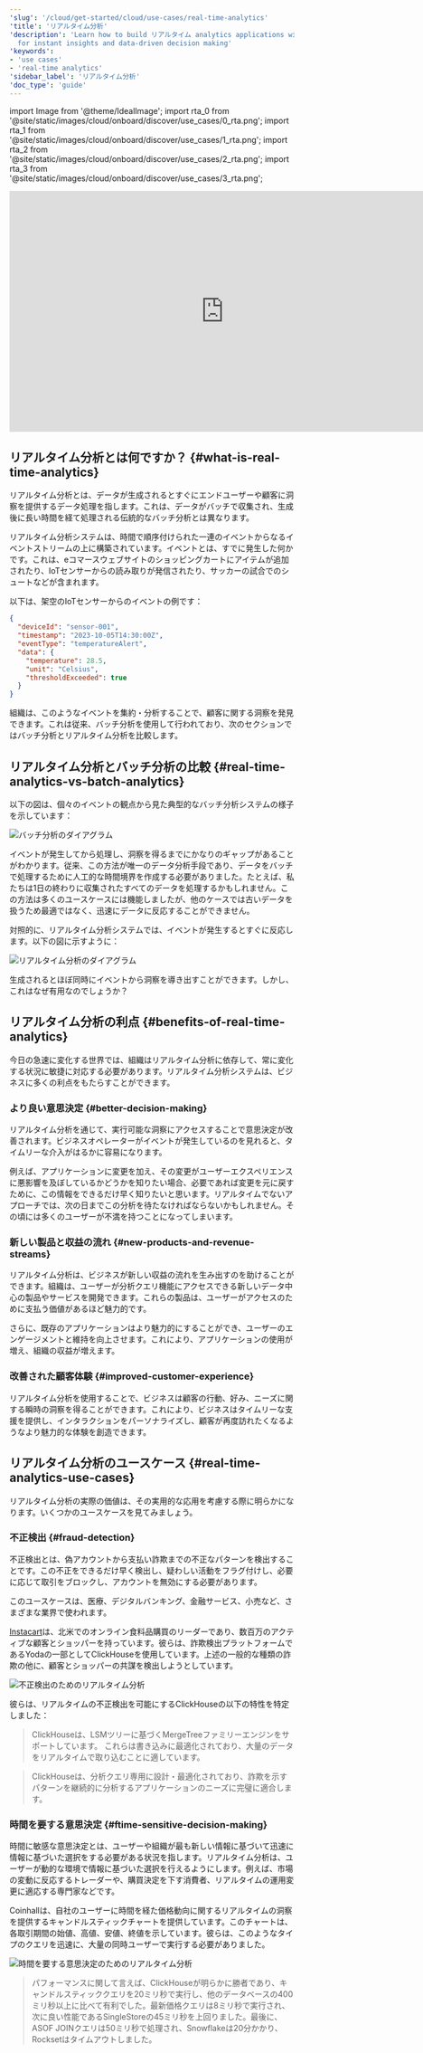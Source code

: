 ```yaml
---
'slug': '/cloud/get-started/cloud/use-cases/real-time-analytics'
'title': 'リアルタイム分析'
'description': 'Learn how to build リアルタイム analytics applications with ClickHouse Cloud
  for instant insights and data-driven decision making'
'keywords':
- 'use cases'
- 'real-time analytics'
'sidebar_label': 'リアルタイム分析'
'doc_type': 'guide'
---
```


import Image from '@theme/IdealImage';
import rta_0 from '@site/static/images/cloud/onboard/discover/use_cases/0_rta.png';
import rta_1 from '@site/static/images/cloud/onboard/discover/use_cases/1_rta.png';
import rta_2 from '@site/static/images/cloud/onboard/discover/use_cases/2_rta.png';
import rta_3 from '@site/static/images/cloud/onboard/discover/use_cases/3_rta.png';

<iframe width="758" height="426" src="https://www.youtube.com/embed/SnFff0KYwuo?si=aNpGzSobzFhUlyX5" title="YouTube video player" frameborder="0" allow="accelerometer; autoplay; clipboard-write; encrypted-media; gyroscope; picture-in-picture; web-share" referrerpolicy="strict-origin-when-cross-origin" allowfullscreen></iframe>

## リアルタイム分析とは何ですか？ {#what-is-real-time-analytics}

リアルタイム分析とは、データが生成されるとすぐにエンドユーザーや顧客に洞察を提供するデータ処理を指します。これは、データがバッチで収集され、生成後に長い時間を経て処理される伝統的なバッチ分析とは異なります。

リアルタイム分析システムは、時間で順序付けられた一連のイベントからなるイベントストリームの上に構築されています。イベントとは、すでに発生した何かです。これは、eコマースウェブサイトのショッピングカートにアイテムが追加されたり、IoTセンサーからの読み取りが発信されたり、サッカーの試合でのシュートなどが含まれます。

以下は、架空のIoTセンサーからのイベントの例です：

```json
{
  "deviceId": "sensor-001",
  "timestamp": "2023-10-05T14:30:00Z",
  "eventType": "temperatureAlert",
  "data": {
    "temperature": 28.5,
    "unit": "Celsius",
    "thresholdExceeded": true
  }
}
```

組織は、このようなイベントを集約・分析することで、顧客に関する洞察を発見できます。これは従来、バッチ分析を使用して行われており、次のセクションではバッチ分析とリアルタイム分析を比較します。

## リアルタイム分析とバッチ分析の比較 {#real-time-analytics-vs-batch-analytics}

以下の図は、個々のイベントの観点から見た典型的なバッチ分析システムの様子を示しています：

<Image img={rta_0} size="md" border alt="バッチ分析のダイアグラム" />

イベントが発生してから処理し、洞察を得るまでにかなりのギャップがあることがわかります。従来、この方法が唯一のデータ分析手段であり、データをバッチで処理するために人工的な時間境界を作成する必要がありました。たとえば、私たちは1日の終わりに収集されたすべてのデータを処理するかもしれません。この方法は多くのユースケースには機能しましたが、他のケースでは古いデータを扱うため最適ではなく、迅速にデータに反応することができません。

対照的に、リアルタイム分析システムでは、イベントが発生するとすぐに反応します。以下の図に示すように：

<Image img={rta_1} size="md" border alt="リアルタイム分析のダイアグラム" />

生成されるとほぼ同時にイベントから洞察を導き出すことができます。しかし、これはなぜ有用なのでしょうか？

## リアルタイム分析の利点 {#benefits-of-real-time-analytics}

今日の急速に変化する世界では、組織はリアルタイム分析に依存して、常に変化する状況に敏捷に対応する必要があります。リアルタイム分析システムは、ビジネスに多くの利点をもたらすことができます。

### より良い意思決定 {#better-decision-making}

リアルタイム分析を通じて、実行可能な洞察にアクセスすることで意思決定が改善されます。ビジネスオペレーターがイベントが発生しているのを見れると、タイムリーな介入がはるかに容易になります。

例えば、アプリケーションに変更を加え、その変更がユーザーエクスペリエンスに悪影響を及ぼしているかどうかを知りたい場合、必要であれば変更を元に戻すために、この情報をできるだけ早く知りたいと思います。リアルタイムでないアプローチでは、次の日までこの分析を待たなければならないかもしれません。その頃には多くのユーザーが不満を持つことになってしまいます。

### 新しい製品と収益の流れ {#new-products-and-revenue-streams}

リアルタイム分析は、ビジネスが新しい収益の流れを生み出すのを助けることができます。組織は、ユーザーが分析クエリ機能にアクセスできる新しいデータ中心の製品やサービスを開発できます。これらの製品は、ユーザーがアクセスのために支払う価値があるほど魅力的です。

さらに、既存のアプリケーションはより魅力的にすることができ、ユーザーのエンゲージメントと維持を向上させます。これにより、アプリケーションの使用が増え、組織の収益が増えます。

### 改善された顧客体験 {#improved-customer-experience}

リアルタイム分析を使用することで、ビジネスは顧客の行動、好み、ニーズに関する瞬時の洞察を得ることができます。これにより、ビジネスはタイムリーな支援を提供し、インタラクションをパーソナライズし、顧客が再度訪れたくなるようなより魅力的な体験を創造できます。

## リアルタイム分析のユースケース {#real-time-analytics-use-cases}

リアルタイム分析の実際の価値は、その実用的な応用を考慮する際に明らかになります。いくつかのユースケースを見てみましょう。

### 不正検出 {#fraud-detection}

不正検出とは、偽アカウントから支払い詐欺までの不正なパターンを検出することです。この不正をできるだけ早く検出し、疑わしい活動をフラグ付けし、必要に応じて取引をブロックし、アカウントを無効にする必要があります。

このユースケースは、医療、デジタルバンキング、金融サービス、小売など、さまざまな業界で使われます。

[Instacart](https://www.instacart.com/)は、北米でのオンライン食料品購買のリーダーであり、数百万のアクティブな顧客とショッパーを持っています。彼らは、詐欺検出プラットフォームであるYodaの一部としてClickHouseを使用しています。上述の一般的な種類の詐欺の他に、顧客とショッパーの共謀を検出しようとしています。

<Image img={rta_2} size="md" border alt="不正検出のためのリアルタイム分析" />

彼らは、リアルタイムの不正検出を可能にするClickHouseの以下の特性を特定しました：

> ClickHouseは、LSMツリーに基づくMergeTreeファミリーエンジンをサポートしています。
> これらは書き込みに最適化されており、大量のデータをリアルタイムで取り込むことに適しています。

> ClickHouseは、分析クエリ専用に設計・最適化されており、詐欺を示すパターンを継続的に分析するアプリケーションのニーズに完璧に適合します。

### 時間を要する意思決定 {#ftime-sensitive-decision-making}

時間に敏感な意思決定とは、ユーザーや組織が最も新しい情報に基づいて迅速に情報に基づいた選択をする必要がある状況を指します。リアルタイム分析は、ユーザーが動的な環境で情報に基づいた選択を行えるようにします。例えば、市場の変動に反応するトレーダーや、購買決定を下す消費者、リアルタイムの運用変更に適応する専門家などです。

Coinhallは、自社のユーザーに時間を経た価格動向に関するリアルタイムの洞察を提供するキャンドルスティックチャートを提供しています。このチャートは、各取引期間の始値、高値、安値、終値を示しています。彼らは、このようなタイプのクエリを迅速に、大量の同時ユーザーで実行する必要がありました。

<Image img={rta_3} size="md" border alt="時間を要する意思決定のためのリアルタイム分析" />

> パフォーマンスに関して言えば、ClickHouseが明らかに勝者であり、キャンドルスティッククエリを20ミリ秒で実行し、他のデータベースの400ミリ秒以上に比べて有利でした。最新価格クエリは8ミリ秒で実行され、次に良い性能であるSingleStoreの45ミリ秒を上回りました。最後に、ASOF JOINクエリは50ミリ秒で処理され、Snowflakeは20分かかり、Rocksetはタイムアウトしました。
